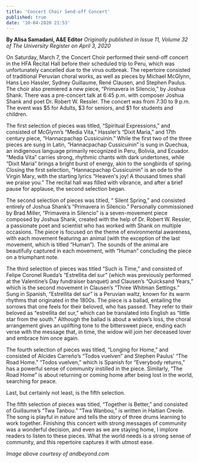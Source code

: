 ```yaml
---
title: 'Concert Choir Send-off Concert'
published: true
date: '10-04-2020 21:53'
---
```


**By Alisa Samadani, A&E Editor** _Originally published in Issue 11, Volume 32 of The University Register on April 3, 2020_

On Saturday, March 7, the Concert Choir performed their send-off concert in the HFA Recital Hall before their scheduled trip to Peru, which was unfortunately cancelled due to the virus outbreak. The repertoire consisted of traditional Peruvian choral works, as well as pieces by Michael McGlynn, Hans Leo Hassler, Sydney Guillaume, René Clausen, and Stephen Paulus. The choir also premiered a new piece, “Primavera in Silencio,” by Joshua Shank. There was a pre-concert talk at 6:45 p.m. with composer Joshua Shank and poet Dr. Robert W. Ressler. The concert was from 7:30 to 9 p.m. The event was $5 for Adults, $3 for seniors, and $1 for students and children.

The first selection of pieces was titled, “Spiritual Expressions,” and consisted of McGlynn’s “Media Vita,” Hassler’s “Dixit Maria,” and 17th century piece, “Hannacpachap Cussicuinin.” While the first two of the three pieces are sung in Latin, “Hannacpachap Cussicuinin” is sung in Quechua, an indigenous language primarily recognized in Peru, Bolivia, and Ecuador. “Media Vita” carries strong, rhythmic chants with dark undertones, while “Dixit Maria” brings a bright burst of energy, akin to the songbirds of spring. Closing the first selection, “Hannacpachap Cussicuinin” is an ode to the Virgin Mary, with the starting lyrics “Heaven's joy! A thousand times shall we praise you.” The recital hall was filled with vibrance, and after a brief pause for applause, the second selection began.

The second selection of pieces was titled, “ Silent Spring,” and consisted entirely of Joshua Shank’s “Primavera in Silencio.” Personally commissioned by Brad Miller, “Primavera in Silencio” is a seven-movement piece composed by Joshua Shank, created with the help of Dr. Robert W. Ressler, a passionate poet and scientist who has worked with Shank on multiple occasions. The piece is focused on the theme of environmental awareness, with each movement featuring an animal (with the exception of the last movement, which is titled “Human”). The sounds of the animal are beautifully captured in each movement, with “Human” concluding the piece on a triumphant note.

The third selection of pieces was titled “Such is Time,” and consisted of Felipe Coronel Rueda’s “Estrellita del sur” (which was previously performed at the Valentine’s Day fundraiser banquet) and Clausen’s “Quicksand Years,” which is the second movement in Clausen’s “Three Whitman Settings.” 
Sung in Spanish, “Estrellita del sur” is a Peruvian waltz, known for its warm rhythms that originated in the 1800s. The piece is a ballad, entailing the sorrows that one feels for their beloved, who has passed. They refer to their beloved as “estrellita del sur,” which can be translated into English as “little star from the south.” Although the ballad is about a widow’s loss, the choral arrangement gives an uplifting tone to the bittersweet piece, ending each verse with the message that, in time, the widow will join her deceased lover and embrace him once again.

The fourth selection of pieces was titled, “Longing for Home,” and consisted of Alcides Carreño’s “Todos vuelven” and Stephen Paulus’ “The Road Home.” “Todos vuelven,” which is Spanish for “Everybody returns,” has a powerful sense of community instilled in the piece. Similarly, “The Road Home” is about returning or coming home after being lost in the world, searching for peace.

Last, but certainly not least, is the fifth selection.

The fifth selection of pieces was titled, “Together is Better,” and consisted of Guillaume’s “Twa Tanbou.” “Twa Wanbou,” is written in Haitian Creole. The song is playful in nature and tells the story of three drums learning to work together. Finishing this concert with strong messages of community was a wonderful decision, and even as we are staying home, I implore readers to listen to these pieces. What the world needs is a strong sense of community, and this repertoire captures it with utmost ease.

_Image above courtesy of andbeyond.com_